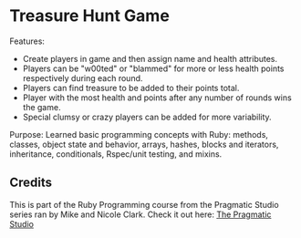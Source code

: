 # Treasure Hunt Game
Features:
* Create players in game and then assign name and health attributes.
* Players can be "w00ted" or "blammed" for more or less health points respectively during each round.
* Players can find treasure to be added to their points total.
* Player with the most health and points after any number of rounds wins the game.
* Special clumsy or crazy players can be added for more variability.

Purpose:
Learned basic programming concepts with Ruby: methods, classes, object state and behavior, arrays, hashes, blocks and iterators, inheritance, conditionals, Rspec/unit testing, and mixins.

## Credits
This is part of the Ruby Programming course from the Pragmatic Studio series ran by Mike and Nicole Clark.
Check it out here: [The Pragmatic Studio](https://pragmaticstudio.com/)
